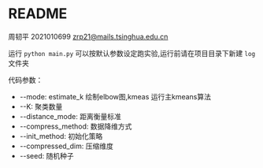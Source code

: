 # README
周韧平 2021010699 zrp21@mails.tsinghua.edu.cn

运行 `python main.py` 可以按默认参数设定跑实验,运行前请在项目目录下新建 `log`文件夹

代码参数：
- --mode: estimate_k 绘制elbow图,kmeas 运行主kmeans算法
- --K: 聚类数量
- --distance_mode: 距离衡量标准
- --compress_method: 数据降维方式
- --init_method: 初始化策略
- --compressed_dim: 压缩维度
- --seed: 随机种子